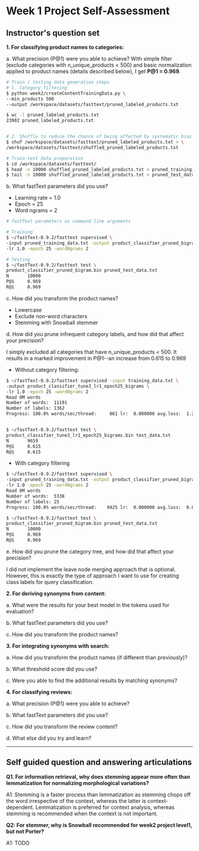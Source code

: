 # Week 1 Project Self-Assessment

## Instructor's question set

**1. For classifying product names to categories:**

a. What precision (P@1) were you able to achieve?
With simple filter (exclude categories with n_unique_products < 500) and basic normalization applied to product names (details described below), I get **P@1 = 0.969**.

```bash
# Train / testing data generation steps
# 1. Category filtering
$ python week2/createContentTrainingData.py \
--min_products 500
--output /workspace/datasets/fasttext/pruned_labeled_products.txt

$ wc -l pruned_labeled_products.txt
23902 pruned_labeled_products.txt


# 2. Shuffle to reduce the chance of being affected by systematic bias
$ shuf /workspace/datasets/fasttext/pruned_labeled_products.txt > \
/workspace/datasets/fasttext/shuffled_pruned_labeled_products.txt

# Train-test data preparation
$ cd /workspace/datasets/fasttext/
$ head -n 10000 shuffled_pruned_labeled_products.txt > pruned_training_data.txt
$ tail -n 10000 shuffled_pruned_labeled_products.txt > pruned_test_data.txt
```

b. What fastText parameters did you use?

-   Learning rate = 1.0
-   Epoch = 25
-   Word ngrams = 2

```bash
# fastText parameters as command line arguments

# Training
$ ~/fastText-0.9.2/fasttext supervised \
-input pruned_training_data.txt -output product_classifier_pruned_bigram \
-lr 1.0 -epoch 25 -wordNgrams 2

# Testing
$ ~/fastText-0.9.2/fasttext test \
product_classifier_pruned_bigram.bin pruned_test_data.txt
N       10000
P@1     0.969
R@1     0.969
```

c. How did you transform the product names?

-   Lowercase
-   Exclude non-word characters
-   Stemming with Snowball stemmer

d. How did you prune infrequent category labels, and how did that affect your precision?

I simply excluded all categories that have n_unique_products < 500.
It results in a marked improvement in P@1--an increase from 0.615 to 0.969

-   Without category filtering:

```bash
$ ~/fastText-0.9.2/fasttext supervised -input training_data.txt \
-output product_classifier_tune3_lr1_epoch25_bigrams \
-lr 1.0 -epoch 25 -wordNgrams 2
Read 0M words
Number of words:  11191
Number of labels: 1362
Progress: 100.0% words/sec/thread:     861 lr:  0.000000 avg.loss:  1.241515 ETA:   0h 0m 0s


$ ~/fastText-0.9.2/fasttext test \
product_classifier_tune3_lr1_epoch25_bigrams.bin test_data.txt
N       9659
P@1     0.615
R@1     0.615
```

-   With category filtering

```bash
$ ~/fastText-0.9.2/fasttext supervised \
-input pruned_training_data.txt -output product_classifier_pruned_bigram \
-lr 1.0 -epoch 25 -wordNgrams 2
Read 0M words
Number of words:  5338
Number of labels: 25
Progress: 100.0% words/sec/thread:    9425 lr:  0.000000 avg.loss:  0.034142 ETA:   0h 0m 0s

$ ~/fastText-0.9.2/fasttext test \
product_classifier_pruned_bigram.bin pruned_test_data.txt
N       10000
P@1     0.969
R@1     0.969
```

e. How did you prune the category tree, and how did that affect your precision?

I did not implement the leave node merging approach that is optional.
However, this is exactly the type of approach I want to use
for creating class labels for query classification.

**2. For deriving synonyms from content:**

a. What were the results for your best model in the tokens used for evaluation?

b. What fastText parameters did you use?

c. How did you transform the product names?

**3. For integrating synonyms with search:**

a. How did you transform the product names (if different than previously)?

b. What threshold score did you use?

c. Were you able to find the additional results by matching synonyms?

**4. For classifying reviews:**

a. What precision (P@1) were you able to achieve?

b. What fastText parameters did you use?

c. How did you transform the review content?

d. What else did you try and learn?

---

## Self guided question and answering articulations

**Q1. For information retrieval, why does stemming appear more often than
lemmatization for normalizing morphological variations?**

A1: Stemming is a faster process than lemmatization as
stemming chops off the word irrespective of the context,
whereas the latter is context-dependent.
Lemmatization is preferred for context analysis,
whereas stemming is recommended when the context is not important.

**Q2: For stemmer, why is Snowball recommended for week2 project level1,
but not Porter?**

A1: TODO
